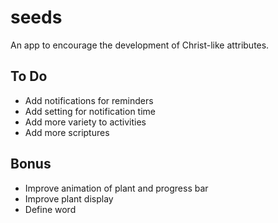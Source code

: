 # seeds

An app to encourage the development of Christ-like attributes.

## To Do
- Add notifications for reminders
- Add setting for notification time
- Add more variety to activities
- Add more scriptures

## Bonus
- Improve animation of plant and progress bar
- Improve plant display
- Define word
